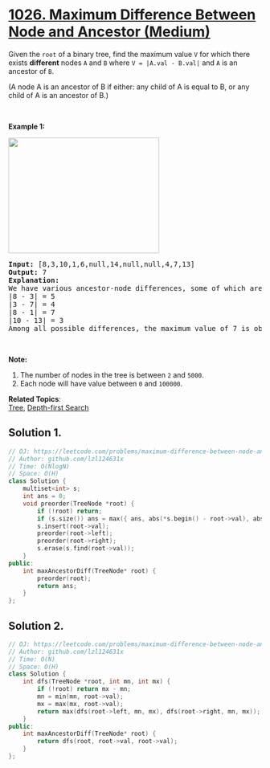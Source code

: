 # [1026. Maximum Difference Between Node and Ancestor (Medium)](https://leetcode.com/problems/maximum-difference-between-node-and-ancestor/)

<p>Given the <code>root</code> of a binary tree, find the maximum value <code>V</code> for which there exists <strong>different</strong> nodes <code>A</code> and <code>B</code> where <code>V = |A.val - B.val|</code>&nbsp;and <code>A</code> is an ancestor of <code>B</code>.</p>

<p>(A node A is an ancestor of B if either: any child of A is equal to B, or any child of A is an ancestor of B.)</p>

<p>&nbsp;</p>

<p><strong>Example 1:</strong></p>

<p><img alt="" src="https://assets.leetcode.com/uploads/2019/09/09/2whqcep.jpg" style="height: 230px; width: 300px;"></p>

<pre><strong>Input: </strong><span id="example-input-1-1">[8,3,10,1,6,null,14,null,null,4,7,13]</span>
<strong>Output: </strong><span id="example-output-1">7</span>
<strong>Explanation: </strong>
We have various ancestor-node differences, some of which are given below :
|8 - 3| = 5
|3 - 7| = 4
|8 - 1| = 7
|10 - 13| = 3
Among all possible differences, the maximum value of 7 is obtained by |8 - 1| = 7.
</pre>

<p>&nbsp;</p>

<p><strong>Note:</strong></p>

<ol>
	<li>The number of nodes in the tree is between <code>2</code> and <code>5000</code>.</li>
	<li>Each node will have value between <code>0</code> and <code>100000</code>.</li>
</ol>


**Related Topics**:  
[Tree](https://leetcode.com/tag/tree/), [Depth-first Search](https://leetcode.com/tag/depth-first-search/)

## Solution 1.

```cpp
// OJ: https://leetcode.com/problems/maximum-difference-between-node-and-ancestor/
// Author: github.com/lzl124631x
// Time: O(NlogN)
// Space: O(H)
class Solution {
    multiset<int> s;
    int ans = 0;
    void preorder(TreeNode *root) {
        if (!root) return;
        if (s.size()) ans = max({ ans, abs(*s.begin() - root->val), abs(*s.rbegin() - root->val) });
        s.insert(root->val);
        preorder(root->left);
        preorder(root->right);
        s.erase(s.find(root->val));
    }
public:
    int maxAncestorDiff(TreeNode* root) {
        preorder(root);
        return ans;
    }
};
```

## Solution 2.

```cpp
// OJ: https://leetcode.com/problems/maximum-difference-between-node-and-ancestor/
// Author: github.com/lzl124631x
// Time: O(N)
// Space: O(H)
class Solution {
    int dfs(TreeNode *root, int mn, int mx) {
        if (!root) return mx - mn;
        mn = min(mn, root->val);
        mx = max(mx, root->val);
        return max(dfs(root->left, mn, mx), dfs(root->right, mn, mx));
    }
public:
    int maxAncestorDiff(TreeNode* root) {
        return dfs(root, root->val, root->val);
    }
};
```